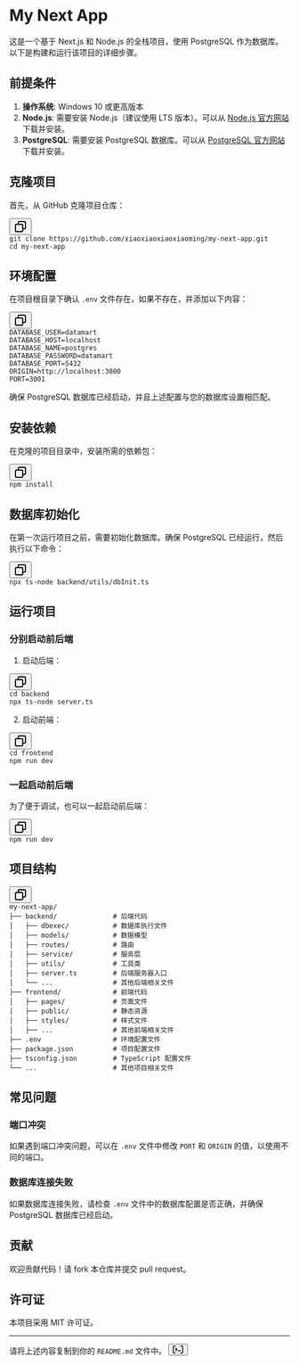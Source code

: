 <div class="markdown prose w-full break-words">
  <h1>My Next App</h1>
  <p>这是一个基于 Next.js 和 Node.js 的全栈项目，使用 PostgreSQL 作为数据库。以下是构建和运行该项目的详细步骤。</p>
  <h2>前提条件</h2>
  <ol>
    <li>
      <strong>操作系统</strong>: Windows 10 或更高版本</li>
    <li>
      <strong>Node.js</strong>: 需要安装 Node.js（建议使用 LTS 版本）。可以从
      <a rel="noreferrer" target="_new" href="https://nodejs.org/">Node.js 官方网站</a>下载并安装。</li>
    <li>
      <strong>PostgreSQL</strong>: 需要安装 PostgreSQL 数据库。可以从
      <a rel="noreferrer" target="_new" href="https://www.postgresql.org/download/">PostgreSQL 官方网站</a>下载并安装。</li>
  </ol>
  <h2>克隆项目</h2>
  <p>首先，从 GitHub 克隆项目仓库：</p><pre><div class="dark bg-gray-950 rounded-md border-[0.5px] border-token-border-medium"><div class="flex items-center relative text-token-text-secondary bg-token-main-surface-secondary px-4 py-2 text-xs font-sans justify-between rounded-t-md"><span></span><div class="flex items-center"><span class="" data-state="closed"><button class="flex gap-1 items-center"><svg xmlns="http://www.w3.org/2000/svg" width="24" height="24" fill="none" viewbox="0 0 24 24" class="icon-sm"><path fill="currentColor" fill-rule="evenodd" d="M7 5a3 3 0 0 1 3-3h9a3 3 0 0 1 3 3v9a3 3 0 0 1-3 3h-2v2a3 3 0 0 1-3 3H5a3 3 0 0 1-3-3v-9a3 3 0 0 1 3-3h2zm2 2h5a3 3 0 0 1 3 3v5h2a1 1 0 0 0 1-1V5a1 1 0 0 0-1-1h-9a1 1 0 0 0-1 1zM5 9a1 1 0 0 0-1 1v9a1 1 0 0 0 1 1h9a1 1 0 0 0 1-1v-9a1 1 0 0 0-1-1z" clip-rule="evenodd"></path></svg></button></span></div></div><div class="overflow-y-auto p-4" dir="ltr"><code class="!whitespace-pre hljs language-">git <span class="hljs-built_in">clone</span> https://github.com/xiaoxiaoxiaoxiaoming/my-next-app.git
<span class="hljs-built_in">cd</span> my-next-app
</code></div></div></pre>
  <h2>环境配置</h2>
  <p>在项目根目录下确认 <code>.env</code> 文件存在，如果不存在，并添加以下内容：</p><pre><div class="dark bg-gray-950 rounded-md border-[0.5px] border-token-border-medium"><div class="flex items-center relative text-token-text-secondary bg-token-main-surface-secondary px-4 py-2 text-xs font-sans justify-between rounded-t-md"><div class="flex items-center"><span class="" data-state="closed"><button class="flex gap-1 items-center"><svg xmlns="http://www.w3.org/2000/svg" width="24" height="24" fill="none" viewbox="0 0 24 24" class="icon-sm"><path fill="currentColor" fill-rule="evenodd" d="M7 5a3 3 0 0 1 3-3h9a3 3 0 0 1 3 3v9a3 3 0 0 1-3 3h-2v2a3 3 0 0 1-3 3H5a3 3 0 0 1-3-3v-9a3 3 0 0 1 3-3h2zm2 2h5a3 3 0 0 1 3 3v5h2a1 1 0 0 0 1-1V5a1 1 0 0 0-1-1h-9a1 1 0 0 0-1 1zM5 9a1 1 0 0 0-1 1v9a1 1 0 0 0 1 1h9a1 1 0 0 0 1-1v-9a1 1 0 0 0-1-1z" clip-rule="evenodd"></path></svg></button></span></div></div><div class="overflow-y-auto p-4" dir="ltr"><code class="!whitespace-pre hljs language-makefile">DATABASE_USER=datamart
DATABASE_HOST=localhost
DATABASE_NAME=postgres
DATABASE_PASSWORD=datamart
DATABASE_PORT=5432
ORIGIN=http://localhost:3000
PORT=3001
</code></div></div></pre>
  <p>确保 PostgreSQL 数据库已经启动，并且上述配置与您的数据库设置相匹配。</p>
  <h2>安装依赖</h2>
  <p>在克隆的项目目录中，安装所需的依赖包：</p><pre><div class="dark bg-gray-950 rounded-md border-[0.5px] border-token-border-medium"><div class="flex items-center relative text-token-text-secondary bg-token-main-surface-secondary px-4 py-2 text-xs font-sans justify-between rounded-t-md"><span></span><div class="flex items-center"><span class="" data-state="closed"><button class="flex gap-1 items-center"><svg xmlns="http://www.w3.org/2000/svg" width="24" height="24" fill="none" viewbox="0 0 24 24" class="icon-sm"><path fill="currentColor" fill-rule="evenodd" d="M7 5a3 3 0 0 1 3-3h9a3 3 0 0 1 3 3v9a3 3 0 0 1-3 3h-2v2a3 3 0 0 1-3 3H5a3 3 0 0 1-3-3v-9a3 3 0 0 1 3-3h2zm2 2h5a3 3 0 0 1 3 3v5h2a1 1 0 0 0 1-1V5a1 1 0 0 0-1-1h-9a1 1 0 0 0-1 1zM5 9a1 1 0 0 0-1 1v9a1 1 0 0 0 1 1h9a1 1 0 0 0 1-1v-9a1 1 0 0 0-1-1z" clip-rule="evenodd"></path></svg></button></span></div></div><div class="overflow-y-auto p-4" dir="ltr"><code class="!whitespace-pre hljs language-">npm install
</code></div></div></pre>
  <h2>数据库初始化</h2>
  <p>在第一次运行项目之前，需要初始化数据库。确保 PostgreSQL 已经运行，然后执行以下命令：</p><pre><div class="dark bg-gray-950 rounded-md border-[0.5px] border-token-border-medium"><div class="flex items-center relative text-token-text-secondary bg-token-main-surface-secondary px-4 py-2 text-xs font-sans justify-between rounded-t-md"><span></span><div class="flex items-center"><span class="" data-state="closed"><button class="flex gap-1 items-center"><svg xmlns="http://www.w3.org/2000/svg" width="24" height="24" fill="none" viewbox="0 0 24 24" class="icon-sm"><path fill="currentColor" fill-rule="evenodd" d="M7 5a3 3 0 0 1 3-3h9a3 3 0 0 1 3 3v9a3 3 0 0 1-3 3h-2v2a3 3 0 0 1-3 3H5a3 3 0 0 1-3-3v-9a3 3 0 0 1 3-3h2zm2 2h5a3 3 0 0 1 3 3v5h2a1 1 0 0 0 1-1V5a1 1 0 0 0-1-1h-9a1 1 0 0 0-1 1zM5 9a1 1 0 0 0-1 1v9a1 1 0 0 0 1 1h9a1 1 0 0 0 1-1v-9a1 1 0 0 0-1-1z" clip-rule="evenodd"></path></svg></button></span></div></div><div class="overflow-y-auto p-4" dir="ltr"><code class="!whitespace-pre hljs language-">npx ts-node backend/utils/dbInit.ts
</code></div></div></pre>
  <h2>运行项目</h2>
  <h3>分别启动前后端</h3>
  <ol>
    <li>启动后端：</li>
  </ol><pre><div class="dark bg-gray-950 rounded-md border-[0.5px] border-token-border-medium"><div class="flex items-center relative text-token-text-secondary bg-token-main-surface-secondary px-4 py-2 text-xs font-sans justify-between rounded-t-md"><span></span><div class="flex items-center"><span class="" data-state="closed"><button class="flex gap-1 items-center"><svg xmlns="http://www.w3.org/2000/svg" width="24" height="24" fill="none" viewbox="0 0 24 24" class="icon-sm"><path fill="currentColor" fill-rule="evenodd" d="M7 5a3 3 0 0 1 3-3h9a3 3 0 0 1 3 3v9a3 3 0 0 1-3 3h-2v2a3 3 0 0 1-3 3H5a3 3 0 0 1-3-3v-9a3 3 0 0 1 3-3h2zm2 2h5a3 3 0 0 1 3 3v5h2a1 1 0 0 0 1-1V5a1 1 0 0 0-1-1h-9a1 1 0 0 0-1 1zM5 9a1 1 0 0 0-1 1v9a1 1 0 0 0 1 1h9a1 1 0 0 0 1-1v-9a1 1 0 0 0-1-1z" clip-rule="evenodd"></path></svg></button></span></div></div><div class="overflow-y-auto p-4" dir="ltr"><code class="!whitespace-pre hljs language-"><span class="hljs-built_in">cd</span> backend
npx ts-node server.ts
</code></div></div></pre>
  <ol start="2">
    <li>启动前端：</li>
  </ol><pre><div class="dark bg-gray-950 rounded-md border-[0.5px] border-token-border-medium"><div class="flex items-center relative text-token-text-secondary bg-token-main-surface-secondary px-4 py-2 text-xs font-sans justify-between rounded-t-md"><span></span><div class="flex items-center"><span class="" data-state="closed"><button class="flex gap-1 items-center"><svg xmlns="http://www.w3.org/2000/svg" width="24" height="24" fill="none" viewbox="0 0 24 24" class="icon-sm"><path fill="currentColor" fill-rule="evenodd" d="M7 5a3 3 0 0 1 3-3h9a3 3 0 0 1 3 3v9a3 3 0 0 1-3 3h-2v2a3 3 0 0 1-3 3H5a3 3 0 0 1-3-3v-9a3 3 0 0 1 3-3h2zm2 2h5a3 3 0 0 1 3 3v5h2a1 1 0 0 0 1-1V5a1 1 0 0 0-1-1h-9a1 1 0 0 0-1 1zM5 9a1 1 0 0 0-1 1v9a1 1 0 0 0 1 1h9a1 1 0 0 0 1-1v-9a1 1 0 0 0-1-1z" clip-rule="evenodd"></path></svg></button></span></div></div><div class="overflow-y-auto p-4" dir="ltr"><code class="!whitespace-pre hljs language-"><span class="hljs-built_in">cd</span> frontend
npm run dev
</code></div></div></pre>
  <h3>一起启动前后端</h3>
  <p>为了便于调试，也可以一起启动前后端：</p><pre><div class="dark bg-gray-950 rounded-md border-[0.5px] border-token-border-medium"><div class="flex items-center relative text-token-text-secondary bg-token-main-surface-secondary px-4 py-2 text-xs font-sans justify-between rounded-t-md"><span></span><div class="flex items-center"><span class="" data-state="closed"><button class="flex gap-1 items-center"><svg xmlns="http://www.w3.org/2000/svg" width="24" height="24" fill="none" viewbox="0 0 24 24" class="icon-sm"><path fill="currentColor" fill-rule="evenodd" d="M7 5a3 3 0 0 1 3-3h9a3 3 0 0 1 3 3v9a3 3 0 0 1-3 3h-2v2a3 3 0 0 1-3 3H5a3 3 0 0 1-3-3v-9a3 3 0 0 1 3-3h2zm2 2h5a3 3 0 0 1 3 3v5h2a1 1 0 0 0 1-1V5a1 1 0 0 0-1-1h-9a1 1 0 0 0-1 1zM5 9a1 1 0 0 0-1 1v9a1 1 0 0 0 1 1h9a1 1 0 0 0 1-1v-9a1 1 0 0 0-1-1z" clip-rule="evenodd"></path></svg></button></span></div></div><div class="overflow-y-auto p-4" dir="ltr"><code class="!whitespace-pre hljs language-">npm run dev
</code></div></div></pre>
  <h2>项目结构</h2><pre><div class="dark bg-gray-950 rounded-md border-[0.5px] border-token-border-medium"><div class="flex items-center relative text-token-text-secondary bg-token-main-surface-secondary px-4 py-2 text-xs font-sans justify-between rounded-t-md"><span></span><div class="flex items-center"><span class="" data-state="closed"><button class="flex gap-1 items-center"><svg xmlns="http://www.w3.org/2000/svg" width="24" height="24" fill="none" viewbox="0 0 24 24" class="icon-sm"><path fill="currentColor" fill-rule="evenodd" d="M7 5a3 3 0 0 1 3-3h9a3 3 0 0 1 3 3v9a3 3 0 0 1-3 3h-2v2a3 3 0 0 1-3 3H5a3 3 0 0 1-3-3v-9a3 3 0 0 1 3-3h2zm2 2h5a3 3 0 0 1 3 3v5h2a1 1 0 0 0 1-1V5a1 1 0 0 0-1-1h-9a1 1 0 0 0-1 1zM5 9a1 1 0 0 0-1 1v9a1 1 0 0 0 1 1h9a1 1 0 0 0 1-1v-9a1 1 0 0 0-1-1z" clip-rule="evenodd"></path></svg></button></span></div></div><div class="overflow-y-auto p-4" dir="ltr"><code class="!whitespace-pre hljs language-"><span class="hljs-keyword">my</span>-<span class="hljs-keyword">next</span>-app/
├── backend/              <span class="hljs-comment"># 后端代码</span>
│   ├── dbexec/           <span class="hljs-comment"># 数据库执行文件</span>
│   ├── models/           <span class="hljs-comment"># 数据模型</span>
│   ├── routes/           <span class="hljs-comment"># 路由</span>
│   ├── service/          <span class="hljs-comment"># 服务层</span>
│   ├── utils/            <span class="hljs-comment"># 工具类</span>
│   ├── server.ts         <span class="hljs-comment"># 后端服务器入口</span>
│   └── ...               <span class="hljs-comment"># 其他后端相关文件</span>
├── frontend/             <span class="hljs-comment"># 前端代码</span>
│   ├── pages/            <span class="hljs-comment"># 页面文件</span>
│   ├── public/           <span class="hljs-comment"># 静态资源</span>
│   ├── styles/           <span class="hljs-comment"># 样式文件</span>
│   ├── ...               <span class="hljs-comment"># 其他前端相关文件</span>
├── .env                  <span class="hljs-comment"># 环境配置文件</span>
├── package.json          <span class="hljs-comment"># 项目配置文件</span>
├── tsconfig.json         <span class="hljs-comment"># TypeScript 配置文件</span>
└── ...                   <span class="hljs-comment"># 其他项目相关文件</span>
</code></div></div></pre>
  <h2>常见问题</h2>
  <h3>端口冲突</h3>
  <p>如果遇到端口冲突问题，可以在 <code>.env</code> 文件中修改 <code>PORT</code> 和 <code>ORIGIN</code> 的值，以使用不同的端口。</p>
  <h3>数据库连接失败</h3>
  <p>如果数据库连接失败，请检查 <code>.env</code> 文件中的数据库配置是否正确，并确保 PostgreSQL 数据库已经启动。</p>
  <h2>贡献</h2>
  <p>欢迎贡献代码！请 fork 本仓库并提交 pull request。</p>
  <h2>许可证</h2>
  <p>本项目采用 MIT 许可证。</p>
  <hr>
  <p>请将上述内容复制到你的 <code>README.md</code> 文件中。 ​
    <span class="" data-state="closed">
      <button>
        <svg xmlns="http://www.w3.org/2000/svg" viewbox="0 0 19 15" fill="none" class="-mt-0.5 ml-0.5 inline-block text-token-link hover:text-token-link-hover" width="19" height="15">
          <path d="M4.42 0.75H2.8625H2.75C1.64543 0.75 0.75 1.64543 0.75 2.75V11.65C0.75 12.7546 1.64543 13.65 2.75 13.65H2.8625C2.8625 13.65 2.8625 13.65 2.8625 13.65C2.8625 13.65 4.00751 13.65 4.42 13.65M13.98 13.65H15.5375H15.65C16.7546 13.65 17.65 12.7546 17.65 11.65V2.75C17.65 1.64543 16.7546 0.75 15.65 0.75H15.5375H13.98" stroke="currentColor" stroke-width="1.5" stroke-linecap="round" stroke-linejoin="round">
          </path>
          <path d="M5.55283 4.21963C5.25993 3.92674 4.78506 3.92674 4.49217 4.21963C4.19927 4.51252 4.19927 4.9874 4.49217 5.28029L6.36184 7.14996L4.49217 9.01963C4.19927 9.31252 4.19927 9.7874 4.49217 10.0803C4.78506 10.3732 5.25993 10.3732 5.55283 10.0803L7.95283 7.68029C8.24572 7.3874 8.24572 6.91252 7.95283 6.61963L5.55283 4.21963Z" fill="currentColor" stroke="currentColor" stroke-width="0.2" stroke-linecap="round" stroke-linejoin="round">
          </path>
          <path d="M9.77753 8.75003C9.3357 8.75003 8.97753 9.10821 8.97753 9.55003C8.97753 9.99186 9.3357 10.35 9.77753 10.35H13.2775C13.7194 10.35 14.0775 9.99186 14.0775 9.55003C14.0775 9.10821 13.7194 8.75003 13.2775 8.75003H9.77753Z" fill="currentColor" stroke="currentColor" stroke-width="0.1">
          </path>
        </svg>
      </button>
    </span>​</p>
</div>